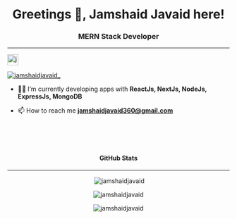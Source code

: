 <h1 align="center">Greetings 👋, Jamshaid Javaid here!</h1>
<h3 align="center">MERN Stack Developer</h3>
<hr>

<p align="left"> <img height="25px" src="https://komarev.com/ghpvc/?username=jamshaidjavaid&label=Profile%20views&color=0e75b6&style=flat" alt="jamshaidjavaid" /> </p>

<p align="left"> <a href="https://twitter.com/jamshaidjavaid_" target="blank"><img src="https://img.shields.io/twitter/follow/jamshaidjavaid_?logo=twitter&style=for-the-badge" alt="jamshaidjavaid_" /></a> </p>


- 👨‍💻 I’m currently developing apps with **ReactJs, NextJs, NodeJs, ExpressJs, MongoDB**

- 📫 How to reach me **jamshaidjavaid360@gmail.com**




<br>
<br>
<br>
<h4 align="center" height="100px">GitHub Stats</h4>
<hr>



<p align="center">&nbsp;<img align="center" src="https://github-readme-stats.vercel.app/api?username=jamshaidjavaid&show_icons=true&locale=en" alt="jamshaidjavaid" /></p>
<p align="center"><img src="https://github-readme-stats.vercel.app/api/top-langs?username=jamshaidjavaid&show_icons=true&locale=en&layout=compact" alt="jamshaidjavaid" /></p>
<p align="center"><img align="center" src="https://github-readme-streak-stats.herokuapp.com/?user=jamshaidjavaid&" alt="jamshaidjavaid" /></p>

